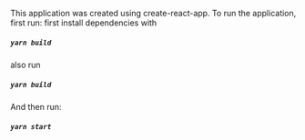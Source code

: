 This application was created using create-react-app.
To run the application, first run:
first install dependencies with 

##### `yarn build`

also run

##### `yarn build`

And then run:

##### `yarn start`
